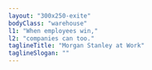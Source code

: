 ```yaml
---
layout: "300x250-exite"
bodyClass: "warehouse"
l1: "When employees win,"
l2: "companies can too."
taglineTitle: "Morgan Stanley at Work"
taglineSlogan: ""
---
```

